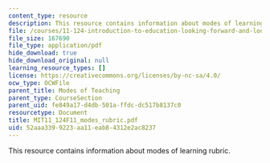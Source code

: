 ```yaml
---
content_type: resource
description: This resource contains information about modes of learning rubric.
file: /courses/11-124-introduction-to-education-looking-forward-and-looking-back-on-education-fall-2011/52aaa3399223aa11eab84312e2ac8237_MIT11_124F11_modes_rubric.pdf
file_size: 167690
file_type: application/pdf
hide_download: true
hide_download_original: null
learning_resource_types: []
license: https://creativecommons.org/licenses/by-nc-sa/4.0/
ocw_type: OCWFile
parent_title: Modes of Teaching
parent_type: CourseSection
parent_uid: fe849a17-d4db-501a-ffdc-dc517b8137c0
resourcetype: Document
title: MIT11_124F11_modes_rubric.pdf
uid: 52aaa339-9223-aa11-eab8-4312e2ac8237
---
```

This resource contains information about modes of learning rubric.